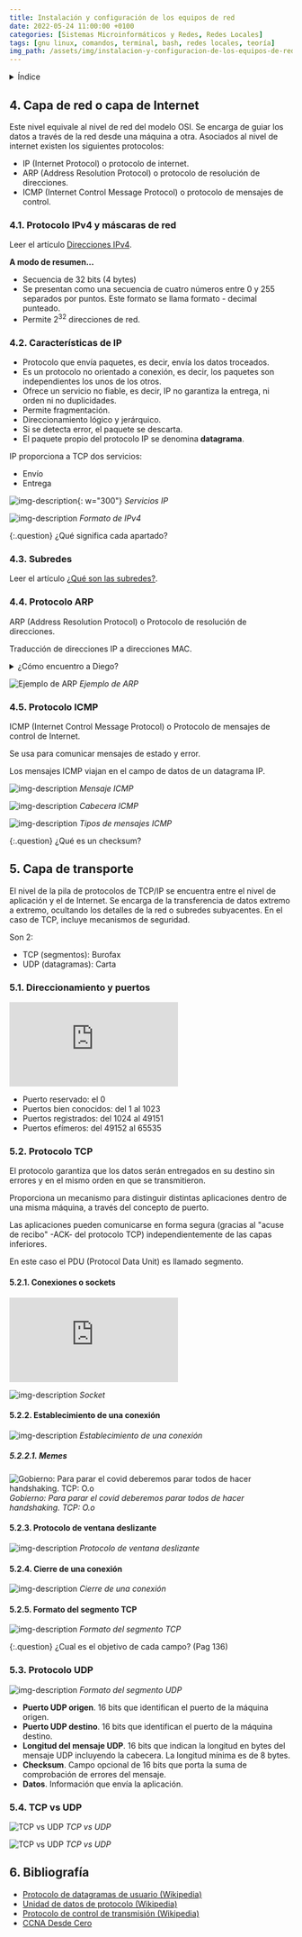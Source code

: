 ```yaml
---
title: Instalación y configuración de los equipos de red
date: 2022-05-24 11:00:00 +0100
categories: [Sistemas Microinformáticos y Redes, Redes Locales]
tags: [gnu linux, comandos, terminal, bash, redes locales, teoría]
img_path: /assets/img/instalacion-y-configuracion-de-los-equipos-de-red/
---
```


<details class="card mb-2">
  <summary class="card-header">Índice</summary>
  <div class="card-body" markdown="1">

- [4. Capa de red o capa de Internet](#4-capa-de-red-o-capa-de-internet)
  - [4.1. Protocolo IPv4 y máscaras de red](#41-protocolo-ipv4-y-máscaras-de-red)
  - [4.2. Características de IP](#42-características-de-ip)
  - [4.3. Subredes](#43-subredes)
  - [4.4. Protocolo ARP](#44-protocolo-arp)
  - [4.5. Protocolo ICMP](#45-protocolo-icmp)
- [5. Capa de transporte](#5-capa-de-transporte)
  - [5.1. Direccionamiento y puertos](#51-direccionamiento-y-puertos)
  - [5.2. Protocolo TCP](#52-protocolo-tcp)
    - [5.2.1. Conexiones o sockets](#521-conexiones-o-sockets)
    - [5.2.2. Establecimiento de una conexión](#522-establecimiento-de-una-conexión)
      - [5.2.2.1. Memes](#5221-memes)
    - [5.2.3. Protocolo de ventana deslizante](#523-protocolo-de-ventana-deslizante)
    - [5.2.4. Cierre de una conexión](#524-cierre-de-una-conexión)
    - [5.2.5. Formato del segmento TCP](#525-formato-del-segmento-tcp)
  - [5.3. Protocolo UDP](#53-protocolo-udp)
  - [5.4. TCP vs UDP](#54-tcp-vs-udp)
- [6. Bibliografía](#6-bibliografía)

<!-- Comentario para que no se descuajeringue la cosa -->

  </div>
</details>




## 4. Capa de red o capa de Internet

Este nivel equivale al nivel de red del modelo OSI.
Se encarga de guiar los datos a través de la red desde una máquina a otra.
Asociados al nivel de internet existen los siguientes protocolos:

- IP (Internet Protocol) o protocolo de internet.
- ARP (Address Resolution Protocol) o protocolo de resolución de direcciones.
- ICMP (Internet Control Message Protocol) o protocolo de mensajes de control.

### 4.1. Protocolo IPv4 y máscaras de red

Leer el artículo [Direcciones IPv4](/posts/direcciones-ipv4/).

**A modo de resumen...**

- Secuencia de 32 bits (4 bytes)
- Se presentan como una secuencia de cuatro números entre 0 y 255 separados por puntos. Este formato se llama formato - decimal punteado.
- Permite 2<sup>32</sup> direcciones de red.

### 4.2. Características de IP

- Protocolo que envía paquetes, es decir, envía los datos troceados.
- Es un protocolo no orientado a conexión, es decir, los paquetes son independientes los unos de los otros.
- Ofrece un servicio no fiable, es decir, IP no garantiza la entrega, ni orden ni no duplicidades.
- Permite fragmentación.
- Direccionamiento lógico y jerárquico.
- Si se detecta error, el paquete se descarta.
- El paquete propio del protocolo IP se denomina **datagrama**.

IP proporciona a TCP dos servicios:
- Envío
- Entrega

![img-description](serviciosIP.png){: w="300"}
_Servicios IP_

![img-description](formatoIPv4.png)
_Formato de IPv4_

{:.question}
¿Qué significa cada apartado?

### 4.3. Subredes

Leer el artículo [¿Qué son las subredes?](/posts/subredes/).

### 4.4. Protocolo ARP

ARP (Address Resolution Protocol) o Protocolo de resolución de direcciones.

Traducción de direcciones IP a direcciones MAC.

<details class="card mb-2">
  <summary class="card-header question">¿Cómo encuentro a Diego?</summary>
  <div class="card-body" markdown="1">

Hago una petición broadcast solicitando que el equipo que tiene esta IP responda con su MAC.


  </div>
</details>


![Ejemplo de ARP](arp.png)
_Ejemplo de ARP_

### 4.5. Protocolo ICMP

ICMP (Internet Control Message Protocol) o Protocolo de mensajes de control de Internet.

Se usa para comunicar mensajes de estado y error.

Los mensajes ICMP viajan en el campo de datos de un datagrama IP.

![img-description](icmp.png)
_Mensaje ICMP_

![img-description](cabeceraIcmp.png)
_Cabecera ICMP_

![img-description](tiposDeMensajesIcmp.png)
_Tipos de mensajes ICMP_

{:.question}
¿Qué es un checksum?

## 5. Capa de transporte

El nivel de la pila de protocolos de TCP/IP se encuentra entre el nivel de aplicación y el de Internet. Se encarga de la transferencia de datos extremo a extremo, ocultando los detalles de la red o subredes subyacentes. En el caso de TCP, incluye mecanismos de seguridad.

Son 2:
- TCP (segmentos): Burofax
- UDP (datagramas): Carta


### 5.1. Direccionamiento y puertos

<iframe src="https://www.youtube.com/embed/hmGmeGDRUAU" title="YouTube video player" frameborder="0" allow="accelerometer; autoplay; clipboard-write; encrypted-media; gyroscope; picture-in-picture" allowfullscreen></iframe>

- Puerto reservado: el 0
- Puertos bien conocidos: del 1 al 1023
- Puertos registrados: del 1024 al 49151
- Puertos efímeros: del 49152 al 65535

### 5.2. Protocolo TCP

El protocolo garantiza que los datos serán entregados en su destino sin errores y en el mismo orden en que se transmitieron. 

Proporciona un mecanismo para distinguir distintas aplicaciones dentro de una misma máquina, a través del concepto de puerto.

Las aplicaciones pueden comunicarse en forma segura (gracias al "acuse de recibo" -ACK- del protocolo TCP) independientemente de las capas inferiores.

En este caso el PDU (Protocol Data Unit) es llamado segmento.

#### 5.2.1. Conexiones o sockets

<iframe src="https://www.youtube.com/embed/-7DiO35rbN8" title="YouTube video player" frameborder="0" allow="accelerometer; autoplay; clipboard-write; encrypted-media; gyroscope; picture-in-picture" allowfullscreen></iframe>

![img-description](socket.png)
_Socket_


#### 5.2.2. Establecimiento de una conexión

![img-description](establecimientoDeConexionTcp.png)
_Establecimiento de una conexión_

##### 5.2.2.1. Memes

![Gobierno: Para parar el covid deberemos parar todos de hacer handshaking. TCP: O.o](tcpVsUdpMeme5.jpg)
_Gobierno: Para parar el covid deberemos parar todos de hacer handshaking. TCP: O.o_

#### 5.2.3. Protocolo de ventana deslizante

![img-description](ventanaDeslizanteTcp.png)
_Protocolo de ventana deslizante_

#### 5.2.4. Cierre de una conexión

![img-description](cierreConexionTcp.png)
_Cierre de una conexión_

#### 5.2.5. Formato del segmento TCP

![img-description](formatoTcp.png)
_Formato del segmento TCP_

{:.question}
¿Cual es el objetivo de cada campo? (Pag 136)

### 5.3. Protocolo UDP

![img-description](formatoUdp.png)
_Formato del segmento UDP_

- **Puerto UDP origen**. 16 bits que identifican el puerto de la máquina origen.
- **Puerto UDP destino**. 16 bits que identifican el puerto de la máquina destino.
- **Longitud del mensaje UDP**. 16 bits que indican la longitud en bytes del mensaje UDP incluyendo la cabecera. La longitud mínima es de 8 bytes.
- **Checksum**. Campo opcional de 16 bits que porta la suma de comprobación de errores del mensaje.
- **Datos**. Información que envía la aplicación.

### 5.4. TCP vs UDP

![TCP vs UDP](tcpVsUdpMeme.png)
_TCP vs UDP_

![TCP vs UDP](tcpVsUdpMeme4.jpg)
_TCP vs UDP_

## 6. Bibliografía

- [Protocolo de datagramas de usuario (Wikipedia)](https://es.wikipedia.org/wiki/Protocolo_de_datagramas_de_usuario)
- [Unidad de datos de protocolo (Wikipedia)](https://es.wikipedia.org/wiki/Unidad_de_datos_de_protocolo)
- [Protocolo de control de transmisión (Wikipedia)](https://es.wikipedia.org/wiki/Protocolo_de_control_de_transmisi%C3%B3n)
- [CCNA Desde Cero](https://ccnadesdecero.com/curso/ccna-capitulo-1/)